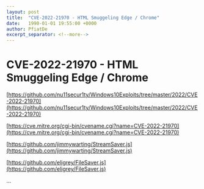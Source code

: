 ```yaml
---
layout: post
title:  "CVE-2022-21970 - HTML Smuggeling Edge / Chrome"
date:   1990-01-01 19:55:00 +0000
author: PfiatDe
excerpt_separator: <!--more-->
---
```


# CVE-2022-21970 - HTML Smuggeling Edge / Chrome

[https://github.com/nu11secur1ty/Windows10Exploits/tree/master/2022/CVE-2022-21970](https://github.com/nu11secur1ty/Windows10Exploits/tree/master/2022/CVE-2022-21970)

[https://cve.mitre.org/cgi-bin/cvename.cgi?name=CVE-2022-21970](https://cve.mitre.org/cgi-bin/cvename.cgi?name=CVE-2022-21970)

[https://github.com/jimmywarting/StreamSaver.js](https://github.com/jimmywarting/StreamSaver.js)

[https://github.com/eligrey/FileSaver.js](https://github.com/eligrey/FileSaver.js)

...
<!--more-->
